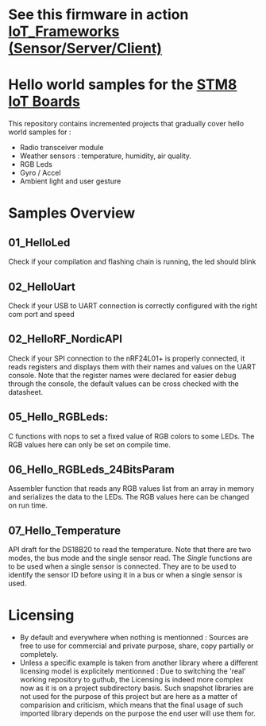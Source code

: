 # See this firmware in action [IoT_Frameworks (Sensor/Server/Client)](https://github.com/wassfila/IoT_Frameworks)

# Hello world samples for the [STM8 IoT Boards](https://github.com/wassfila/STM8_IoT_Boards)
This repository contains incremented projects that gradually cover hello world samples for :
 - Radio transceiver module
 - Weather sensors : temperature, humidity, air quality.
 - RGB Leds
 - Gyro / Accel
 - Ambient light and user gesture

# Samples Overview
## 01_HelloLed
Check if your compilation and flashing chain is running, the led should blink

## 02_HelloUart
Check if your USB to UART connection is correctly configured with the right com port and speed

## 02_HelloRF_NordicAPI
Check if your SPI connection to the nRF24L01+ is properly connected, it reads registers and displays them with their names and values on the UART console.
Note that the register names were declared for easier debug through the console, the default values can be cross checked with the datasheet.

## 05_Hello_RGBLeds:
C functions with nops to set a fixed value of RGB colors to some LEDs. The RGB values here can only be set on compile time.

## 06_Hello_RGBLeds_24BitsParam
Assembler function that reads any RGB values list from an array in memory and serializes the data to the LEDs. The RGB values here can be changed on run time.

## 07_Hello_Temperature
API draft for the DS18B20 to read the temperature. Note that there are two modes, the bus mode and the single sensor read.
The _Single_ functions are to be used when a single sensor is connected. They are to be used to identify the sensor ID before using it in a bus or when a single sensor is used.

# Licensing
- By default and everywhere when nothing is mentionned : Sources are free to use for commercial and private purpose, share, copy partially or completely.
- Unless a specific example is taken from another library where a different licensing model is explicitely mentionned : Due to switching the 'real' working repository to guthub, the Licensing is indeed more complex now as it is on a project subdirectory basis. Such snapshot libraries are not used for the purpose of this project but are here as a matter of comparision and criticism, which means that the final usage of such imported library depends on the purpose the end user will use them for.
